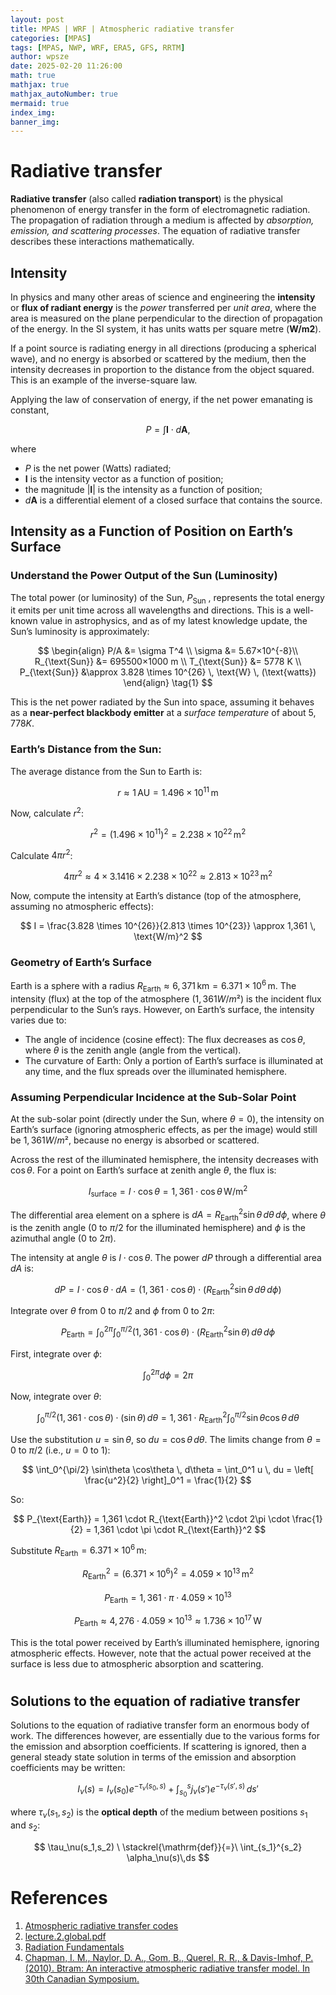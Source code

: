```yaml
---
layout: post
title: MPAS | WRF | Atmospheric radiative transfer
categories: [MPAS]
tags: [MPAS, NWP, WRF, ERA5, GFS, RRTM]
author: wpsze
date: 2025-02-20 11:26:00
math: true
mathjax: true
mathjax_autoNumber: true
mermaid: true
index_img: 
banner_img: 
---
```


# Radiative transfer

**Radiative transfer** (also called **radiation transport**) is the physical phenomenon of energy transfer in the form of electromagnetic radiation. The propagation of radiation through a medium is affected by *absorption, emission, and scattering processes*. The equation of radiative transfer describes these interactions mathematically.

## Intensity

In physics and many other areas of science and engineering the **intensity** or **flux of radiant energy** is the *power* transferred per *unit area*, where the area is measured on the plane perpendicular to the direction of propagation of the energy. In the SI system, it has units watts per square metre (**W/m2**).

If a point source is radiating energy in all directions (producing a spherical wave), and no energy is absorbed or scattered by the medium, then the intensity decreases in proportion to the distance from the object squared. This is an example of the inverse-square law.

Applying the law of conservation of energy, if the net power emanating is constant,

$$
P = \int \mathbf{I} \cdot d\mathbf{A},
$$

where

- $P$ is the net power (Watts) radiated;
- $\mathbf{I}$ is the intensity vector as a function of position;
- the magnitude $|\mathbf{I}|$ is the intensity as a function of position;
- $d\mathbf{A}$ is a differential element of a closed surface that contains the source.

## Intensity as a Function of Position on Earth’s Surface

### **Understand the Power Output of the Sun (Luminosity)**

The total power (or luminosity) of the Sun, $P_{\text{Sun}}$ , represents the total energy it emits per unit time across all wavelengths and directions. This is a well-known value in astrophysics, and as of my latest knowledge update, the Sun’s luminosity is approximately:

$$
\begin{align}
P/A &= \sigma T^4 \\
\sigma &= 5.67×10^{-8}\\
R_{\text{Sun}} &= 695500×1000 m \\
T_{\text{Sun}} &= 5778 K \\
P_{\text{Sun}} &\approx 3.828 \times 10^{26} \, \text{W} \, (\text{watts})
\end{align}
\tag{1}
$$

This is the net power radiated by the Sun into space, assuming it behaves as a **near-perfect blackbody emitter** at a *surface temperature* of about $5,778 K$.

### Earth’s Distance from the Sun:

The average distance from the Sun to Earth is:

$$
r \approx 1 \, \text{AU} = 1.496 \times 10^{11} \, \text{m}
$$

Now, calculate $r^2$:

$$
r^2 = (1.496 \times 10^{11})^2 = 2.238 \times 10^{22} \, \text{m}^2
$$

Calculate $4 \pi r^2$:

$$
4 \pi r^2 \approx 4 \times 3.1416 \times 2.238 \times 10^{22} \approx 2.813 \times 10^{23} \, \text{m}^2
$$

Now, compute the intensity at Earth’s distance (top of the atmosphere, assuming no atmospheric effects):

$$
I = \frac{3.828 \times 10^{26}}{2.813 \times 10^{23}} \approx 1,361 \, \text{W/m}^2
$$

### **Geometry of Earth’s Surface**

Earth is a sphere with a radius $R_{\text{Earth}} \approx 6,371 \, \text{km} = 6.371 \times 10^6 \, \text{m}$. The intensity (flux) at the top of the atmosphere $(1,361 W/m²)$ is the incident flux perpendicular to the Sun’s rays. However, on Earth’s surface, the intensity varies due to:

- The angle of incidence (cosine effect): The flux decreases as $\cos\theta$, where $\theta$ is the zenith angle (angle from the vertical).
- The curvature of Earth: Only a portion of Earth’s surface is illuminated at any time, and the flux spreads over the illuminated hemisphere.

### **Assuming Perpendicular Incidence at the Sub-Solar Point**

At the sub-solar point (directly under the Sun, where $\theta = 0$), the intensity on Earth’s surface (ignoring atmospheric effects, as per the image) would still be $1,361 W/m²$, because no energy is absorbed or scattered.

Across the rest of the illuminated hemisphere, the intensity decreases with $\cos\theta$. For a point on Earth’s surface at zenith angle $\theta$, the flux is:

$$
I_{\text{surface}} = I \cdot \cos\theta = 1,361 \cdot \cos\theta \, \text{W/m}^2
$$

The differential area element on a sphere is $dA = R_{\text{Earth}}^2 \sin\theta \, d\theta \, d\phi$, where $\theta$ is the zenith angle (0 to $\pi/2$ for the illuminated hemisphere) and $\phi$ is the azimuthal angle (0 to $2\pi$).

The intensity at angle $\theta$ is $I \cdot \cos\theta$. The power $dP$ through a differential area $dA$ is:

$$
dP = I \cdot \cos\theta \cdot dA = (1,361 \cdot \cos\theta) \cdot (R_{\text{Earth}}^2 \sin\theta \, d\theta \, d\phi)
$$

Integrate over $\theta$ from 0 to $\pi/2$ and $\phi$ from 0 to $2\pi$:

$$
P_{\text{Earth}} = \int_0^{2\pi} \int_0^{\pi/2} (1,361 \cdot \cos\theta) \cdot (R_{\text{Earth}}^2 \sin\theta) \, d\theta \, d\phi
$$

First, integrate over $\phi$:

$$
\int_0^{2\pi} d\phi = 2\pi
$$

Now, integrate over $\theta$:

$$
\int_0^{\pi/2} (1,361 \cdot \cos\theta) \cdot (\sin\theta) \, d\theta = 1,361 \cdot R_{\text{Earth}}^2 \int_0^{\pi/2} \sin\theta \cos\theta \, d\theta
$$

Use the substitution $u = \sin\theta$, so $du = \cos\theta \, d\theta$. The limits change from $\theta = 0$ to $\pi/2$ (i.e., $u = 0$ to 1):

$$
\int_0^{\pi/2} \sin\theta \cos\theta \, d\theta = \int_0^1 u \, du = \left[ \frac{u^2}{2} \right]_0^1 = \frac{1}{2}
$$

So:

$$
P_{\text{Earth}} = 1,361 \cdot R_{\text{Earth}}^2 \cdot 2\pi \cdot \frac{1}{2} = 1,361 \cdot \pi \cdot R_{\text{Earth}}^2
$$

Substitute $R_{\text{Earth}} = 6.371 \times 10^6 \, \text{m}$:

$$
R_{\text{Earth}}^2 = (6.371 \times 10^6)^2 = 4.059 \times 10^{13} \, \text{m}^2
$$

$$
P_{\text{Earth}} = 1,361 \cdot \pi \cdot 4.059 \times 10^{13}
$$

$$
P_{\text{Earth}} \approx 4,276 \cdot 4.059 \times 10^{13} \approx 1.736 \times 10^{17} \, \text{W}
$$

This is the total power received by Earth’s illuminated hemisphere, ignoring atmospheric effects. However, note that the actual power received at the surface is less due to atmospheric absorption and scattering.

#

## Solutions to the equation of radiative transfer

Solutions to the equation of radiative transfer form an enormous body of work. The differences however, are essentially due to the various forms for the emission and absorption coefficients. If scattering is ignored, then a general steady state solution in terms of the emission and absorption coefficients may be written:

$$
I_\nu(s)=I_\nu(s_0)e^{-\tau_\nu(s_0,s)}+\int_{s_0}^s j_\nu(s')
e^{-\tau_\nu(s',s)}\,ds'
$$

where $\tau_\nu(s_1,s_2)$ is the **optical depth** of the medium between positions $s_1$ and $s_2$:

$$
\tau_\nu(s_1,s_2) \ \stackrel{\mathrm{def}}{=}\ \int_{s_1}^{s_2} \alpha_\nu(s)\,ds
$$

# References

1. [Atmospheric radiative transfer codes](https://en.wikipedia.org/wiki/Atmospheric_radiative_transfer_codes)
2. [lecture.2.global.pdf](https://www.ess.uci.edu/~yu/class/ess200a/lecture.2.global.pdf)
3. [Radiation Fundamentals](https://www.cv.nrao.edu/~sransom/web/Ch2.html)
4. [Chapman, I. M., Naylor, D. A., Gom, B., Querel, R. R., & Davis-Imhof, P. (2010). Btram: An interactive atmospheric radiative transfer model. In 30th Canadian Symposium.](https://www.ulethbridge.ca/phy/naylor/documents/pdf/btram.pdf)
